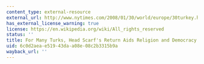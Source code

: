 ```yaml
---
content_type: external-resource
external_url: http://www.nytimes.com/2008/01/30/world/europe/30turkey.html
has_external_license_warning: true
license: https://en.wikipedia.org/wiki/All_rights_reserved
status: ''
title: For Many Turks, Head Scarf's Return Aids Religion and Democracy
uid: 6c0d2aea-e519-43da-a08e-08c2b3315b9a
wayback_url: ''
---
```

